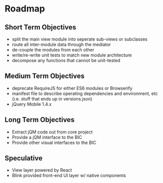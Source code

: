 Roadmap
===

Short Term Objectives
---
- split the main view module into seperate sub-views or subclasses
- route all inter-module data through the mediator
- de-couple the modules from each other
- write/re-write unit tests to match new module architecture
- decompose any functions that cannot be unit-tested

Medium Term Objectives
---
- deprecate RequireJS for either ES6 modules or Browserify
- manifest file to describe operating dependencies and environment, etc (i.e. stuff that ends up in versions.json)
- jQuery Mobile 1.4.x

Long Term Objectives
---
- Extract jQM code out from core project
- Provide a jQM interface to the BIC
- Provide other visual interfaces to the BIC

Speculative
---
- View layer powered by React
- Blink provided front-end UI layer w/ native components

